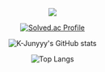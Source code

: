 <p align="center">
  <img src="https://capsule-render.vercel.app/api?type=waving&color=auto&height=250&section=header&text=Ready-Bridge&fontSize=50&fontColor=white" />
</p>

<p align="center">
  <a href="https://solved.ac/hjk5533/">
    <img src="http://mazassumnida.wtf/api/v2/generate_badge?boj=hjk5533" alt="Solved.ac Profile" />
  </a>
</p>

<p align="center">
  <img src="https://github-readme-stats.vercel.app/api?username=Ready-Bridge&show_icons=true&theme=dracula" alt="K-Junyyy's GitHub stats" />
</p>

<p align="center">
  <img src="https://github-readme-stats.vercel.app/api/top-langs/?username=Ready-Bridge&theme=dracula" alt="Top Langs" />
</p>
